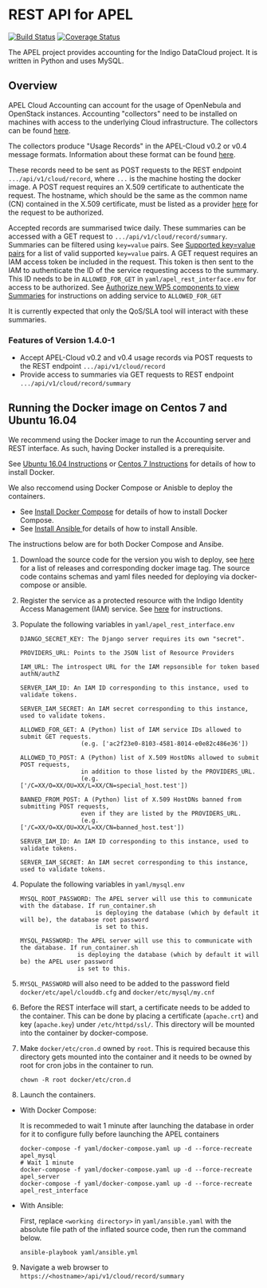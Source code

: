 # REST API for APEL
[![Build Status](https://travis-ci.org/apel/rest.svg?branch=dev)](https://travis-ci.org/apel/rest)
[![Coverage Status](https://coveralls.io/repos/github/apel/rest/badge.svg?branch=dev)](https://coveralls.io/github/apel/rest?branch=dev)

The APEL project provides accounting for the Indigo DataCloud project. It is written in Python and uses MySQL.

## Overview
APEL Cloud Accounting can account for the usage of OpenNebula and OpenStack instances. Accounting "collectors" need to be installed on machines with access to the underlying Cloud infrastructure. The collectors can be found [here](https://indigo-dc.gitbooks.io/indigo-datacloud-releases/content/indigo1/accounting1.html).

The collectors produce "Usage Records" in the APEL-Cloud v0.2 or v0.4 message formats. Information about these format can be found [here](https://wiki.egi.eu/wiki/Federated_Cloud_Accounting#Documentation).

These records need to be sent as POST requests to the REST endpoint `.../api/v1/cloud/record`, where `...` is the machine hosting the docker image. A POST request requires an X.509 certificate to authenticate the request. The hostname, which should be the same as the common name (CN) contained in the X.509 certificate, must be listed as a provider [here](http://indigo.cloud.plgrid.pl/cmdb/service/list) for the request to be authorized.

Accepted records are summarised twice daily. These summaries can be accessed with a GET request to `.../api/v1/cloud/record/summary`. Summaries can be filtered using `key=value` pairs. See [Supported key=value pairs](doc/user.md#supported-keyvalue-pairs) for a list of valid supported `key=value` pairs. A GET request requires an IAM access token be included in the request. This token is then sent to the IAM to authenticate the ID of the service requesting access to the summary. This ID needs to be in `ALLOWED_FOR_GET` in `yaml/apel_rest_interface.env` for access to be authorized. See [Authorize new WP5 components to view Summaries](doc/admin.md#authorize-new-wp5-components-to-view-summaries) for instructions on adding service to `ALLOWED_FOR_GET`

It is currently expected that only the QoS/SLA tool will interact with these summaries.

### Features of Version 1.4.0-1

- Accept APEL-Cloud v0.2 and v0.4 usage records via POST requests to the REST endpoint `.../api/v1/cloud/record`
- Provide access to summaries via GET requests to REST endpoint `.../api/v1/cloud/record/summary`

## Running the Docker image on Centos 7 and Ubuntu 16.04
We recommend using the Docker image to run the Accounting server and REST interface. As such, having Docker installed is a prerequisite.

See [Ubuntu 16.04 Instructions](https://docs.docker.com/engine/installation/linux/ubuntulinux/) or [Centos 7 Instructions](https://docs.docker.com/engine/installation/linux/centos/) for details of how to install Docker.

We also reccomend using Docker Compose or Anisble to deploy the containers.
* See [Install Docker Compose](https://docs.docker.com/compose/install/) for details of how to install Docker Compose.
* See [Install Ansible ](http://docs.ansible.com/ansible/latest/intro_installation.html#installation) for details of how to install Ansible.

The instructions below are for both Docker Compose and Ansibe.

1. Download the source code for the version you wish to deploy, see [here](https://github.com/indigo-dc/Accounting/releases) for a list of releases and corresponding docker image tag. The source code contains schemas and yaml files needed for deploying via docker-compose or ansible.

2. Register the service as a protected resource with the Indigo Identity Access Management (IAM) service. See [here](doc/admin.md#register-the-service-as-a-protected-resource-with-the-indigo-identity-access-management-iam) for instructions.

3. Populate the following variables in `yaml/apel_rest_interface.env`
   ```
   DJANGO_SECRET_KEY: The Django server requires its own "secret".

   PROVIDERS_URL: Points to the JSON list of Resource Providers

   IAM_URL: The introspect URL for the IAM repsonsible for token based authN/authZ

   SERVER_IAM_ID: An IAM ID corresponding to this instance, used to validate tokens.

   SERVER_IAM_SECRET: An IAM secret corresponding to this instance, used to validate tokens.

   ALLOWED_FOR_GET: A (Python) list of IAM service IDs allowed to submit GET requests.
                    (e.g. ['ac2f23e0-8103-4581-8014-e0e82c486e36'])

   ALLOWED_TO_POST: A (Python) list of X.509 HostDNs allowed to submit POST requests,
                    in addition to those listed by the PROVIDERS_URL.
                    (e.g. ['/C=XX/O=XX/OU=XX/L=XX/CN=special_host.test'])

   BANNED_FROM_POST: A (Python) list of X.509 HostDNs banned from submitting POST requests,
                    even if they are listed by the PROVIDERS_URL.
                    (e.g. ['/C=XX/O=XX/OU=XX/L=XX/CN=banned_host.test'])

   SERVER_IAM_ID: An IAM ID corresponding to this instance, used to validate tokens.

   SERVER_IAM_SECRET: An IAM secret corresponding to this instance, used to validate tokens.
   ```

4. Populate the following variables in `yaml/mysql.env`
   ```
   MYSQL_ROOT_PASSWORD: The APEL server will use this to communicate with the database. If run_container.sh
                        is deploying the database (which by default it will be), the database root password
                        is set to this.

   MYSQL_PASSWORD: The APEL server will use this to communicate with the database. If run_container.sh
                   is deploying the database (which by default it will be) the APEL user password
                   is set to this.
   ```

5. `MYSQL_PASSWORD` will also need to be added to the password field `docker/etc/apel/clouddb.cfg` and `docker/etc/mysql/my.cnf`

6. Before the REST interface will start, a certificate needs to be added to the container. This can be done by placing a certificate (`apache.crt`) and key (`apache.key`) under `/etc/httpd/ssl/`. This directory will be mounted into the container by docker-compose.

7. Make `docker/etc/cron.d` owned by `root`. This is required because this directory gets mounted into the container and it needs to be owned by root for cron jobs in the container to run.
   ```
   chown -R root docker/etc/cron.d
   ```

8. Launch the containers.

- With Docker Compose:

   It is recommeded to wait 1 minute after launching the database in order for it to configure fully before launching the APEL containers
   ```
   docker-compose -f yaml/docker-compose.yaml up -d --force-recreate apel_mysql
   # Wait 1 minute
   docker-compose -f yaml/docker-compose.yaml up -d --force-recreate apel_server
   docker-compose -f yaml/docker-compose.yaml up -d --force-recreate apel_rest_interface
   ```

- With Ansible:

   First, replace `<working directory>` in `yaml/ansible.yaml` with the absolute file path of the inflated source code, then run the command below.
   ```
   ansible-playbook yaml/ansible.yml
   ```

9. Navigate a web browser to `https://<hostname>/api/v1/cloud/record/summary`
